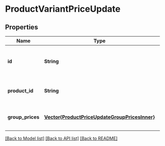 # ProductVariantPriceUpdate


## Properties
Name | Type | Description | Notes
------------ | ------------- | ------------- | -------------
**id** | **String** | Defines the variant where the price has to be updated | [optional] [default to nothing]
**product_id** | **String** | Product id | [optional] [default to nothing]
**group_prices** | [**Vector{ProductPriceUpdateGroupPricesInner}**](ProductPriceUpdateGroupPricesInner.md) | Defines variants&#39;s group prices | [default to nothing]


[[Back to Model list]](../README.md#models) [[Back to API list]](../README.md#api-endpoints) [[Back to README]](../README.md)


